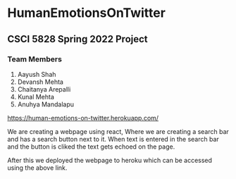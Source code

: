 # HumanEmotionsOnTwitter
## CSCI 5828 Spring 2022 Project
### Team Members
1. Aayush Shah
2. Devansh Mehta
3. Chaitanya Arepalli
4. Kunal Mehta
5. Anuhya Mandalapu

https://human-emotions-on-twitter.herokuapp.com/

We are creating a webpage using react, Where we are creating a search bar and has a search button next to it.
When text is entered in the search bar and the button is cliked the text gets echoed on the page.

After this we deployed the webpage to heroku which can be accessed using the above link.
